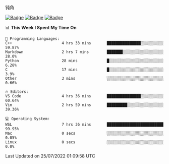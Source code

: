 钝角


[![Badge](https://cp-logo.vercel.app/leetcode-cn/_Hy3)](https://leetcode.cn/u/_hy3/)
[![Badge](https://cp-logo.vercel.app/codeforces/buhuixiedaima)](https://codeforces.com/profile/buhuixiedaima)
[![Badge](https://cp-logo.vercel.app/atcoder/Hy3)](https://atcoder.jp/users/Hy3)
<br>
<!--START_SECTION:waka-->
📊 **This Week I Spent My Time On** 

```text
💬 Programming Languages: 
C++                      4 hrs 33 mins       ███████████████░░░░░░░░░░   59.87% 
Markdown                 2 hrs 7 mins        ███████░░░░░░░░░░░░░░░░░░   28.0% 
Python                   28 mins             █░░░░░░░░░░░░░░░░░░░░░░░░   6.28% 
C                        17 mins             █░░░░░░░░░░░░░░░░░░░░░░░░   3.9% 
Other                    3 mins              ░░░░░░░░░░░░░░░░░░░░░░░░░   0.66%

🔥 Editors: 
VS Code                  4 hrs 36 mins       ███████████████░░░░░░░░░░   60.64% 
Vim                      2 hrs 59 mins       █████████░░░░░░░░░░░░░░░░   39.36%

💻 Operating System: 
WSL                      7 hrs 36 mins       █████████████████████████   99.95% 
Mac                      0 secs              ░░░░░░░░░░░░░░░░░░░░░░░░░   0.05% 
Linux                    0 secs              ░░░░░░░░░░░░░░░░░░░░░░░░░   0.0%

```


 Last Updated on 25/07/2022 01:09:58 UTC
<!--END_SECTION:waka-->

